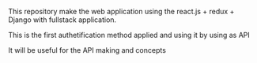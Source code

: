 This repository make the web application using the react.js + redux + Django with fullstack application.

This is the first authetification method applied and using it by using as API

It will be useful for the API making and concepts